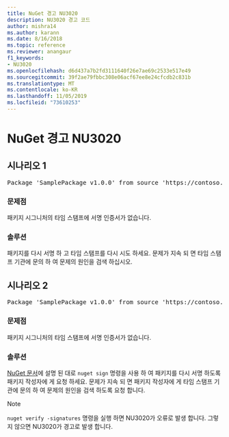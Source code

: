 ```yaml
---
title: NuGet 경고 NU3020
description: NU3020 경고 코드
author: mishra14
ms.author: karann
ms.date: 8/16/2018
ms.topic: reference
ms.reviewer: anangaur
f1_keywords:
- NU3020
ms.openlocfilehash: d6d437a7b2fd3111640f26e7ae69c2533e517e49
ms.sourcegitcommit: 39f2ae79fbbc308e06acf67ee8e24cfcdb2c831b
ms.translationtype: MT
ms.contentlocale: ko-KR
ms.lasthandoff: 11/05/2019
ms.locfileid: "73610253"
---
```

# <a name="nuget-warning-nu3020"></a>NuGet 경고 NU3020

## <a name="scenario-1"></a>시나리오 1

<pre>Package 'SamplePackage v1.0.0' from source 'https://contoso.com/index.json': The timestamp does not have a signing certificate.</pre>

### <a name="issue"></a>문제점

패키지 시그니처의 타임 스탬프에 서명 인증서가 없습니다.


### <a name="solution"></a>솔루션

패키지를 다시 서명 하 고 타임 스탬프를 다시 시도 하세요. 문제가 지속 되 면 타임 스탬프 기관에 문의 하 여 문제의 원인을 검색 하십시오.



## <a name="scenario-2"></a>시나리오 2

<pre>Package 'SamplePackage v1.0.0' from source 'https://contoso.com/index.json': The primary signature's timestamp does not have a signing certificate.</pre>

### <a name="issue"></a>문제점

패키지 시그니처의 타임 스탬프에 서명 인증서가 없습니다.


### <a name="solution"></a>솔루션

[NuGet 문서](https://docs.microsoft.com/nuget/create-packages/sign-a-package)에 설명 된 대로 `nuget sign` 명령을 사용 하 여 패키지를 다시 서명 하도록 패키지 작성자에 게 요청 하세요. 문제가 지속 되 면 패키지 작성자에 게 타임 스탬프 기관에 문의 하 여 문제의 원인을 검색 하도록 요청 합니다.


> [!Note]
> `nuget verify -signatures` 명령을 실행 하면 NU3020가 오류로 발생 합니다. 그렇지 않으면 NU3020가 경고로 발생 합니다.